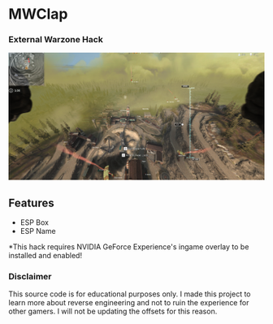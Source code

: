 # MWClap
### External Warzone Hack

![Hack Screenshot](./ss.png)

## Features
- ESP Box
- ESP Name

*This hack requires NVIDIA GeForce Experience's ingame overlay to be installed and enabled!

### Disclaimer
This source code is for educational purposes only. I made this project to learn more about reverse engineering and not to ruin the experience for other gamers. I will not be updating the offsets for this reason.
